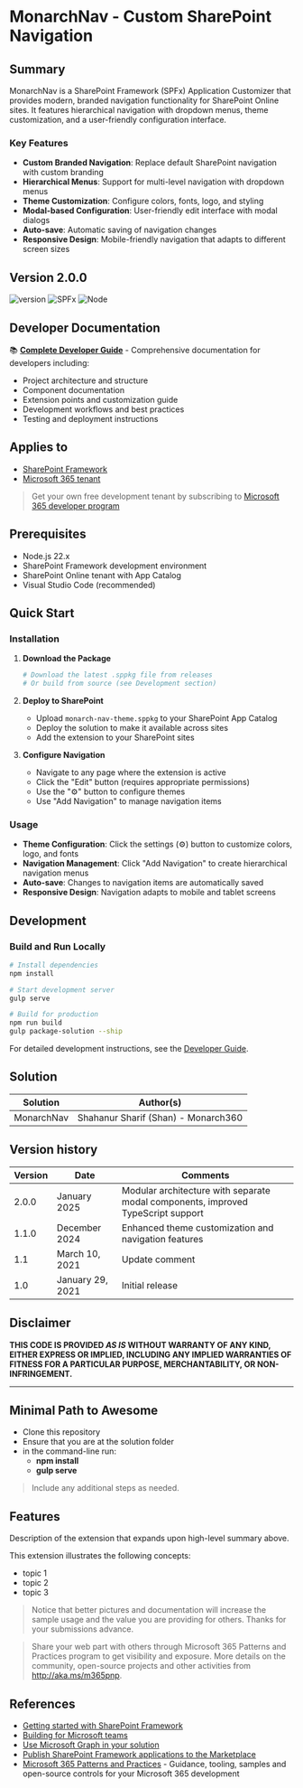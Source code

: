 # MonarchNav - Custom SharePoint Navigation

## Summary

MonarchNav is a SharePoint Framework (SPFx) Application Customizer that provides modern, branded navigation functionality for SharePoint Online sites. It features hierarchical navigation with dropdown menus, theme customization, and a user-friendly configuration interface.

### Key Features
- **Custom Branded Navigation**: Replace default SharePoint navigation with custom branding
- **Hierarchical Menus**: Support for multi-level navigation with dropdown menus
- **Theme Customization**: Configure colors, fonts, logo, and styling
- **Modal-based Configuration**: User-friendly edit interface with modal dialogs
- **Auto-save**: Automatic saving of navigation changes
- **Responsive Design**: Mobile-friendly navigation that adapts to different screen sizes

## Version 2.0.0

![version](https://img.shields.io/badge/version-2.0.0-green.svg)
![SPFx](https://img.shields.io/badge/SPFx-1.21.1-green.svg)
![Node](https://img.shields.io/badge/Node-22.x-green.svg)

## Developer Documentation

📚 **[Complete Developer Guide](./dev_documentation/dev_guide.md)** - Comprehensive documentation for developers including:
- Project architecture and structure
- Component documentation
- Extension points and customization guide
- Development workflows and best practices
- Testing and deployment instructions

## Applies to

- [SharePoint Framework](https://aka.ms/spfx)
- [Microsoft 365 tenant](https://docs.microsoft.com/en-us/sharepoint/dev/spfx/set-up-your-developer-tenant)

> Get your own free development tenant by subscribing to [Microsoft 365 developer program](http://aka.ms/o365devprogram)

## Prerequisites

- Node.js 22.x
- SharePoint Framework development environment
- SharePoint Online tenant with App Catalog
- Visual Studio Code (recommended)

## Quick Start

### Installation

1. **Download the Package**
   ```bash
   # Download the latest .sppkg file from releases
   # Or build from source (see Development section)
   ```

2. **Deploy to SharePoint**
   - Upload `monarch-nav-theme.sppkg` to your SharePoint App Catalog
   - Deploy the solution to make it available across sites
   - Add the extension to your SharePoint sites

3. **Configure Navigation**
   - Navigate to any page where the extension is active
   - Click the "Edit" button (requires appropriate permissions)
   - Use the "⚙️" button to configure themes
   - Use "Add Navigation" to manage navigation items

### Usage

- **Theme Configuration**: Click the settings (⚙️) button to customize colors, logo, and fonts
- **Navigation Management**: Click "Add Navigation" to create hierarchical navigation menus
- **Auto-save**: Changes to navigation items are automatically saved
- **Responsive Design**: Navigation adapts to mobile and tablet screens

## Development

### Build and Run Locally

```bash
# Install dependencies
npm install

# Start development server
gulp serve

# Build for production
npm run build
gulp package-solution --ship
```

For detailed development instructions, see the [Developer Guide](./dev_documentation/dev_guide.md).

## Solution

| Solution    | Author(s)                                               |
| ----------- | ------------------------------------------------------- |
| MonarchNav | Shahanur Sharif (Shan) - Monarch360 |

## Version history

| Version | Date             | Comments        |
| ------- | ---------------- | --------------- |
| 2.0.0   | January 2025     | Modular architecture with separate modal components, improved TypeScript support |
| 1.1.0   | December 2024    | Enhanced theme customization and navigation features |
| 1.1     | March 10, 2021   | Update comment  |
| 1.0     | January 29, 2021 | Initial release |

## Disclaimer

**THIS CODE IS PROVIDED _AS IS_ WITHOUT WARRANTY OF ANY KIND, EITHER EXPRESS OR IMPLIED, INCLUDING ANY IMPLIED WARRANTIES OF FITNESS FOR A PARTICULAR PURPOSE, MERCHANTABILITY, OR NON-INFRINGEMENT.**

---

## Minimal Path to Awesome

- Clone this repository
- Ensure that you are at the solution folder
- in the command-line run:
  - **npm install**
  - **gulp serve**

> Include any additional steps as needed.

## Features

Description of the extension that expands upon high-level summary above.

This extension illustrates the following concepts:

- topic 1
- topic 2
- topic 3

> Notice that better pictures and documentation will increase the sample usage and the value you are providing for others. Thanks for your submissions advance.

> Share your web part with others through Microsoft 365 Patterns and Practices program to get visibility and exposure. More details on the community, open-source projects and other activities from http://aka.ms/m365pnp.

## References

- [Getting started with SharePoint Framework](https://docs.microsoft.com/en-us/sharepoint/dev/spfx/set-up-your-developer-tenant)
- [Building for Microsoft teams](https://docs.microsoft.com/en-us/sharepoint/dev/spfx/build-for-teams-overview)
- [Use Microsoft Graph in your solution](https://docs.microsoft.com/en-us/sharepoint/dev/spfx/web-parts/get-started/using-microsoft-graph-apis)
- [Publish SharePoint Framework applications to the Marketplace](https://docs.microsoft.com/en-us/sharepoint/dev/spfx/publish-to-marketplace-overview)
- [Microsoft 365 Patterns and Practices](https://aka.ms/m365pnp) - Guidance, tooling, samples and open-source controls for your Microsoft 365 development
